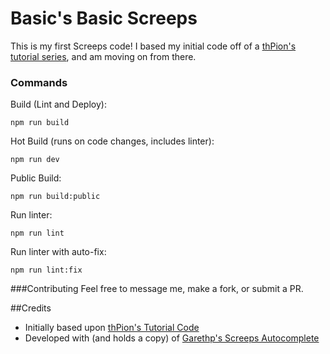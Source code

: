 # Basic's Basic Screeps

This is my first Screeps code!  I based my initial code off of a [thPion's tutorial series](https://www.youtube.com/playlist?list=PL0EZQ169YGlor5rzeJEYYPE3tGYT2zGT2), and am moving on from there.

### Commands

Build (Lint and Deploy): 
```
npm run build
```

Hot Build (runs on code changes, includes linter): 
```
npm run dev
```

Public Build: 
```
npm run build:public
```

Run linter:
```
npm run lint
```

Run linter with auto-fix:
```
npm run lint:fix
```

###Contributing
Feel free to message me, make a fork, or submit a PR.

##Credits

* Initially based upon [thPion's Tutorial Code](https://github.com/thPion/Screeps-Nooby-Guide)
* Developed with (and holds a copy) of [Garethp's Screeps Autocomplete](https://github.com/Garethp/ScreepsAutocomplete)